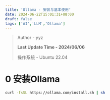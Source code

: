 ```yaml
---
title: 'Ollama - 安装与基本使用'
date: 2024-06-22T15:01:31+08:00
draft: false
tags: ['AI','LLM','Ollama']
---
```


> Author - yyz
>
> **Last Update Time - 2024/06/06**
>
> 操作系统 - Ubuntu 22.04

# 0 安装Ollama

```bash
curl -fsSL https://ollama.com/install.sh | sh
```

